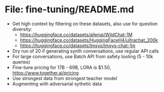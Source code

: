 # File: fine-tuning/README.md

- Get high context by filtering on these datasets, also use for question diversity:
  - https://huggingface.co/datasets/allenai/WildChat-1M
  - https://huggingface.co/datasets/HuggingFaceH4/ultrachat_200k
  - https://huggingface.co/datasets/lmsys/lmsys-chat-1m
- Dry run of 20 if generating synth conversations, use regular API calls
- For large conversations, use Batch API from safety tooling (5 - 10k queries)
- Fine-tune pricing for 17B - 69B, LORA is $1.50, https://www.together.ai/pricing
- Use strongest data from strongest teacher model
- Augmenting with adversarial sythetic data
